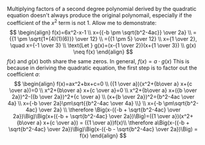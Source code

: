 Multiplying factors of a second degree polynomial derived by the quadratic equation doesn't always produce the original polynomail, especially if the coefficient of the $x^2$ term is not $1$.
Allow me to demonstrate:
$$ \begin{align}
f(x)=6x^2-x-1 \\
x={{-b \pm \sqrt{b^2-4ac}} \over 2a} \\
={{1 \pm \sqrt{1+(4)(1)(6)}} \over 12} \\
={{1 \pm 5} \over 12} \\
x={1 \over 2}, \quad x={-1 \over 3} \\
\text{Let } g(x)=(x-{1 \over 2})(x+{1 \over 3}) \\
g(x) \neq f(x)
\end{align}
$$
$f(x)$ and $g(x)$ both share the same zeros.
In general, $f(x) = a \cdot g(x)$
This is because in deriving the quadratic equation, the first step is to factor out the coefficient $a$:
$$
\begin{align}
f(x)=ax^2+bx+c=0 \\
({1 \over a})(x^2+{b\over a} x+{c \over a})=0 \\
x^2+{b\over a} x+{c \over a}=0 \\
x^2+{b\over a} x+({b \over 2a})^2-({b \over 2a})^2+{c \over a} \\
(x+{b \over 2a})^2={b^2-4ac \over 4a} \\
x={-b \over 2a}\pm\sqrt{{b^2-4ac \over 4a} \\} \\
x={-b \pm\sqrt{b^2-4ac} \over 2a} \\
\therefore \Big(x-({-b + \sqrt{b^2-4ac} \over 2a})\Big)\Big(x+({-b + \sqrt{b^2-4ac} \over 2a})\Big)=({1 \over a})(x^2+{b\over a} x+{c \over a}) = ({1 \over a})f(x)\\
\therefore a\Big(x-({-b + \sqrt{b^2-4ac} \over 2a})\Big)\Big(x-({-b - \sqrt{b^2-4ac} \over 2a})\Big) = f(x)
\end{align}
$$